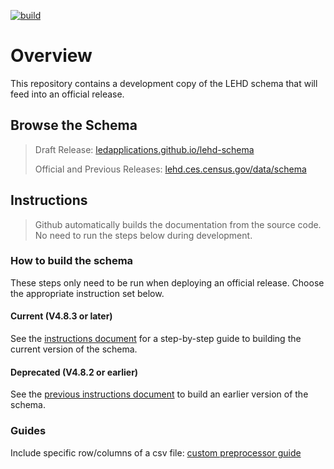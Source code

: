 [![build](https://github.com/LEDApplications/lehd-schema/actions/workflows/adocs-build.yaml/badge.svg)](https://github.com/LEDApplications/lehd-schema/actions/workflows/adocs-build.yaml)

# Overview

This repository contains a development copy of the LEHD schema that will feed into an official release.

## Browse the Schema

> Draft Release: [ledapplications.github.io/lehd-schema](https://ledapplications.github.io/lehd-schema/)
> 
> Official and Previous Releases: [lehd.ces.census.gov/data/schema](https://lehd.ces.census.gov/data/schema/)


## Instructions

> Github automatically builds the documentation from the source code. No need to run the steps below during development.

### How to build the schema

These steps only need to be run when deploying an official release. Choose the appropriate instruction set below.

####  Current (V4.8.3 or later)
See the [instructions document](./docs/instructions.md#build-the-current-version-of-the-schema) for a step-by-step guide to building the current version of the schema.

#### Deprecated (V4.8.2 or earlier)
See the [previous instructions document](./docs/previous-instructions.md#build-an-earlier-version-of-the-schema) to build an earlier version of the schema.

### Guides
 Include specific row/columns of a csv file: [custom preprocessor guide](./docs/customization.md#include-preprocessor-usage)


